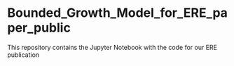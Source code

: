 # Bounded_Growth_Model_for_ERE_paper_public
This repository contains the Jupyter Notebook with the code for our ERE publication
